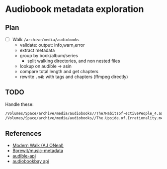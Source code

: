 # Audiobook metadata exploration

## Plan

- [ ] Walk `/archive/media/audiobooks`
  - validate: output: info,warn,error
  - extract metadata
  - group by book/album/series
    - split walking directories, and non nested files
  - lookup on audible -> asin
  - compare total length and get chapters
  - rewrite `.m4b` with tags and chapters (ffmpeg directly)

## TODO

Handle these:

```txt
/Volumes/Space/archive/media/audiobooks//The7Habitsof-ectivePeople_4.aa
/Volumes/Space/archive/media/audiobooks//The.Upside.of.Irrationality.m4a
```

## References

- [Modern Walk (AJ ONeal)](https://therootcompany.com/blog/fs-walk-for-node-js/)
- [Borewit/music-metadata](https://github.com/Borewit/music-metadata)
- [audible-api](https://github.com/book-tools/audible-api)
- [audiobookbay api](https://github.com/ValentinHLica/audiobookbay)